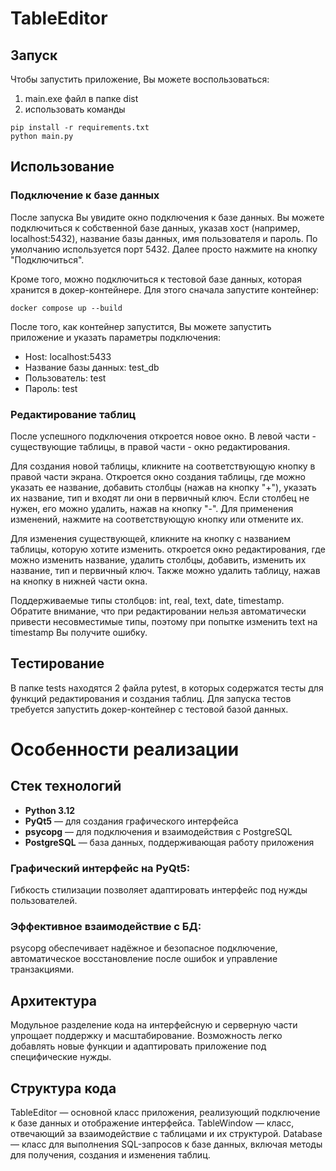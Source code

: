 # TableEditor
## Запуск
Чтобы запустить приложение, Вы можете воспользоваться:
1. main.exe файл в папке dist
2. использовать команды
```
pip install -r requirements.txt
python main.py
```

## Использование
### Подключение к базе данных
После запуска Вы увидите окно подключения к базе данных. Вы можете подключиться к собственной базе данных, указав хост (например, localhost:5432), название базы данных, имя пользователя и пароль. По умолчанию используется порт 5432. Далее просто нажмите на кнопку "Подключиться".

Кроме того, можно подключиться к тестовой базе данных, которая хранится в докер-контейнере. Для этого сначала запустите контейнер:
```
docker compose up --build
```
После того, как контейнер запустится, Вы можете запустить приложение и указать параметры подключения:
- Host: localhost:5433
- Название базы данных: test_db
- Пользователь: test
- Пароль: test

### Редактирование таблиц
После успешного подключения откроется новое окно. В левой части - существующие таблицы, в правой части - окно редактирования.

Для создания новой таблицы, кликните на соответствующую кнопку в правой части экрана. Откроется окно создания таблицы, где можно указать ее название, добавить столбцы (нажав на кнопку "+"), указать их название, тип и входят ли они в первичный ключ. Если столбец не нужен, его можно удалить, нажав на кнопку "-". Для применения изменений, нажмите на соответствующую кнопку или отмените их.

Для изменения существующей, кликните на кнопку с названием таблицы, которую хотите изменить. откроется окно редактирования, где можно изменить название, удалить столбцы, добавить, изменить их название, тип и первичный ключ. Также можно удалить таблицу, нажав на кнопку в нижней части окна.

Поддерживаемые типы столбцов: int, real, text, date, timestamp. Обратите внимание, что при редактировании нельзя автоматически привести несовместимые типы, поэтому при попытке изменить text на timestamp Вы получите ошибку.

## Тестирование
В папке tests находятся 2 файла pytest, в которых содержатся тесты для функций редактирования и создания таблиц. Для запуска тестов требуется запустить докер-контейнер с тестовой базой данных.

# Особенности реализации

## Стек технологий
- **Python 3.12**
- **PyQt5** — для создания графического интерфейса
- **psycopg** — для подключения и взаимодействия с PostgreSQL
- **PostgreSQL** — база данных, поддерживающая работу приложения

### Графический интерфейс на PyQt5:
Гибкость стилизации позволяет адаптировать интерфейс под нужды пользователей.
### Эффективное взаимодействие с БД:
psycopg обеспечивает надёжное и безопасное подключение, автоматическое восстановление после ошибок и управление транзакциями.

## Архитектура
Модульное разделение кода на интерфейсную и серверную части упрощает поддержку и масштабирование.
Возможность легко добавлять новые функции и адаптировать приложение под специфические нужды.

## Структура кода
TableEditor — основной класс приложения, реализующий подключение к базе данных и отображение интерфейса.
TableWindow — класс, отвечающий за взаимодействие с таблицами и их структурой.
Database — класс для выполнения SQL-запросов к базе данных, включая методы для получения, создания и изменения таблиц.
